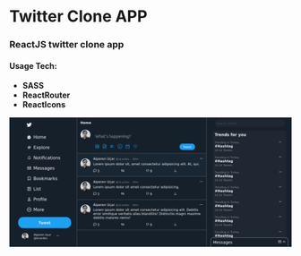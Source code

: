 # Twitter Clone APP

### ReactJS twitter clone app
#### Usage Tech:
- **SASS**
- **ReactRouter**
- **ReactIcons**

![image](https://github.com/Alperen-ucar/twitter-app/blob/master/src/img/img.png)


